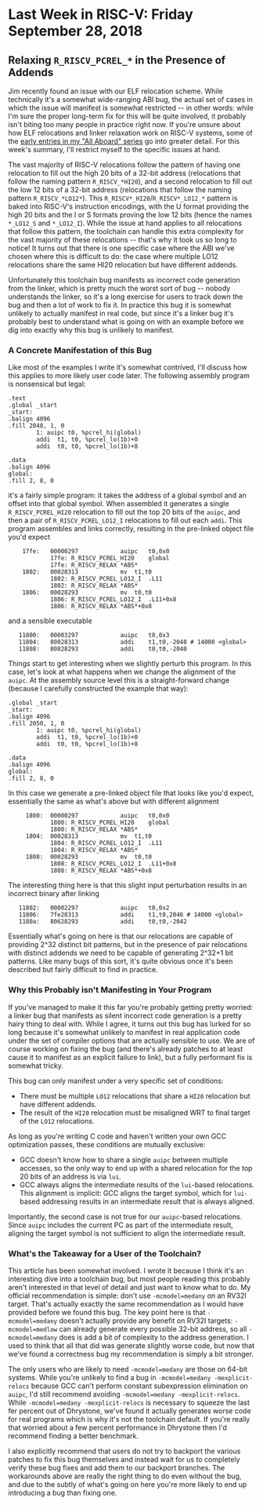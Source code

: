 # Last Week in RISC-V: Friday September 28, 2018

## Relaxing `R_RISCV_PCREL_*` in the Presence of Addends

Jim recently found an issue with our ELF relocation scheme.  While
technically it's a somewhat wide-ranging ABI bug, the actual set of
cases in which the issue will manifest is somewhat restricted -- in
other words: while I'm sure the proper long-term fix for this will be
quite involved, it probably isn't biting too many people in practice
right now.  If you're unsure about how ELF relocations and linker
relaxation work on RISC-V systems, some of the [early entries in my "All
Aboard"
series](https://www.sifive.com/blog/2017/08/21/all-aboard-part-2-relocations/)
go into greater detail.  For this week's summary, I'll restrict myself
to the specific issues at hand.

The vast majority of RISC-V relocations follow the pattern of having one
relocation to fill out the high 20 bits of a 32-bit address (relocations
that follow the naming pattern `R_RISCV_*HI20`), and a second relocation
to fill out the low 12 bits of a 32-bit address (relocations that follow
the naming pattern `R_RISCV_*LO12*`).  This
`R_RISCV*_HI20`/`R_RISCV*_LO12_*` pattern is baked into RISC-V's
instruction encodings, with the U format providing the high 20 bits and
the I or S formats proving the low 12 bits (hence the names `*_LO12_S`
and `*_LO12_I`).  While the issue at hand applies to all relocations
that follow this pattern, the toolchain can handle this extra complexity
for the vast majority of these relocations -- that's why it took us so
long to notice!  It turns out that there is one specific case where the
ABI we've chosen where this is difficult to do: the case where multiple
LO12 relocations share the same HI20 relocation but have different
addends.

Unfortunately this toolchain bug manifests as incorrect code generation
from the linker, which is pretty much the worst sort of bug -- nobody
understands the linker, so it's a long exercise for users to track down
the bug and then a lot of work to fix it.  In practice this bug it is
somewhat unlikely to actually manifest in real code, but since it's a
linker bug it's probably best to understand what is going on with an
example before we dig into exactly why this bug is unlikely to manifest.

### A Concrete Manifestation of this Bug

Like most of the examples I write it's somewhat contrived, I'll discuss
how this applies to more likely user code later.  The following assembly
program is nonsensical but legal:

    .text
    .global _start
    _start:
    .balign 4096
    .fill 2048, 1, 0
            1: auipc t0, %pcrel_hi(global)
            addi  t1, t0, %pcrel_lo(1b)+0
            addi  t0, t0, %pcrel_lo(1b)+8
    
    .data
    .balign 4096
    global:
    .fill 2, 8, 0

it's a fairly simple program: it takes the address of a global symbol
and an offset into that global symbol.  When assembled it generates a
single `R_RISCV_PCREL_HI20` relocation to fill out the top 20 bits of
the `auipc`, and then a pair of `R_RISCV_PCREL_LO12_I` relocations to
fill out each `addi`.  This program assembles and links correctly,
resulting in the pre-linked object file you'd expect

        17fe:	00000297          	auipc	t0,0x0
    			17fe: R_RISCV_PCREL_HI20	global
    			17fe: R_RISCV_RELAX	*ABS*
        1802:	00028313          	mv	t1,t0
    			1802: R_RISCV_PCREL_LO12_I	.L11
    			1802: R_RISCV_RELAX	*ABS*
        1806:	00028293          	mv	t0,t0
    			1806: R_RISCV_PCREL_LO12_I	.L11+0x8
    			1806: R_RISCV_RELAX	*ABS*+0x8

and a sensible executable

       11800:	00003297          	auipc	t0,0x3
       11804:	80028313          	addi	t1,t0,-2048 # 14000 <global>
       11808:	80828293          	addi	t0,t0,-2040

Things start to get interesting when we slightly perturb this program.
In this case, let's look at what happens when we change the alignment of
the `auipc`.  At the assembly source level this is a straight-forward
change (because I carefully constructed the example that way):

    .global _start
    _start:
    .balign 4096
    .fill 2050, 1, 0
            1: auipc t0, %pcrel_hi(global)
            addi  t1, t0, %pcrel_lo(1b)+0
            addi  t0, t0, %pcrel_lo(1b)+8
    
    .data
    .balign 4096
    global:
    .fill 2, 8, 0

In this case we generate a pre-linked object file that looks like you'd
expect, essentially the same as what's above but with different
alignment

         1800:	00000297          	auipc	t0,0x0
     			1800: R_RISCV_PCREL_HI20	global
     			1800: R_RISCV_RELAX	*ABS*
         1804:	00028313          	mv	t1,t0
     			1804: R_RISCV_PCREL_LO12_I	.L11
     			1804: R_RISCV_RELAX	*ABS*
         1808:	00028293          	mv	t0,t0
     			1808: R_RISCV_PCREL_LO12_I	.L11+0x8
     			1808: R_RISCV_RELAX	*ABS*+0x8

The interesting thing here is that this slight input perturbation results
in an incorrect binary after linking

       11802:	00002297          	auipc	t0,0x2
       11806:	7fe28313          	addi	t1,t0,2046 # 14000 <global>
       1180a:	80628293          	addi	t0,t0,-2042

Essentially what's going on here is that our relocations are capable of
providing 2^32 distinct bit patterns, but in the presence of pair
relocations with distinct addends we need to be capable of generating
2^32+1 bit patterns.  Like many bugs of this sort, it's quite obvious
once it's been described but fairly difficult to find in practice.

### Why this Probably isn't Manifesting in Your Program

If you've managed to make it this far you're probably getting pretty
worried: a linker bug that manifests as silent incorrect code generation
is a pretty hairy thing to deal with.  While I agree, it turns out this
bug has lurked for so long because it's somewhat unlikely to manifest in
real application code under the set of compiler options that are
actually sensible to use.  We are of course working on fixing the bug
(and there's already patches to at least cause it to manifest as an
explicit failure to link), but a fully performant fix is somewhat
tricky.

This bug can only manifest under a very specific set of conditions:

* There must be multiple `LO12` relocations that share a `HI20`
  relocation but have different addends.
* The result of the `HI20` relocation must be misaligned WRT to final
  target of the `LO12` relocations.

As long as you're writing C code and haven't written your own GCC
optimization passes, these conditions are mutually exclusive:

* GCC doesn't know how to share a single `auipc` between multiple
  accesses, so the only way to end up with a shared relocation for the
  top 20 bits of an address is via `lui`.
* GCC always aligns the intermediate results of the `lui`-based
  relocations.  This alignment is implicit: GCC aligns the target
  symbol, which for `lui-`based addressing results in an intermediate
  result that is always aligned.

Importantly, the second case is not true for our `auipc`-based
relocations.  Since `auipc` includes the current PC as part of the
intermediate result, aligning the target symbol is not sufficient to
align the intermediate result.

### What's the Takeaway for a User of the Toolchain?

This article has been somewhat involved.  I wrote it because I think
it's an interesting dive into a toolchain bug, but most people reading
this probably aren't interested in that level of detail and just want to
know what to do.  My official recommendation is simple: don't use
`-mcmodel=medany` on an RV32I target.  That's actually exactly the same
recommendation as I would have provided before we found this bug.  The
key point here is that `-mcmodel=medany` doesn't actually provide any
benefit on RV32I targets: `-mcmodel=medlow` can already generate every
possible 32-bit address, so all `-mcmodel=medany` does is add a bit of
complexity to the address generation.  I used to think that all that did
was generate slightly worse code, but now that we've found a correctness
bug my recommendation is simply a bit stronger.

The only users who are likely to need `-mcmodel=medany` are those on
64-bit systems.  While you're unlikely to find a bug in `-mcmodel=medany
-mexplicit-relocs` because GCC can't perform constant subexpression
elimination on `auipc`, I'd still recommend avoiding `-mcmodel=medany
-mexplicit-relocs`.  While `-mcmodel=medany -mexplicit-relocs` is
necessary to squeeze the last fer percent out of Dhrystone, we've found
it actually generates worse code for real programs which is why it's not
the toolchain default.  If you're really that worried about a few
percent performance in Dhrystone then I'd recommend finding a better
benchmark.

I also explicitly recommend that users do not try to backport the
various patches to fix this bug themselves and instead wait for us to
completely verify these bug fixes and add them to our backport branches.
The workarounds above are really the right thing to do even without the
bug, and due to the subtly of what's going on here you're more likely to
end up introducing a bug than fixing one.
